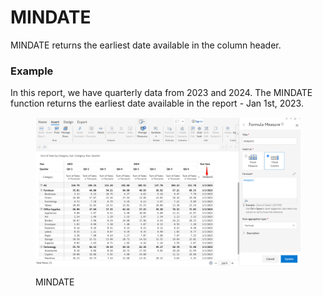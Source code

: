 # MINDATE

MINDATE returns the earliest date available in the column header.

### Example <a href="#example" id="example"></a>

In this report, we have quarterly data from 2023 and 2024. The MINDATE function returns the earliest date available in the report - Jan 1st, 2023.

<figure><img src="../../.gitbook/assets/image (3).png" alt=""><figcaption><p>MINDATE</p></figcaption></figure>
